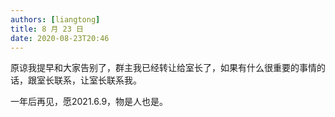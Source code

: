 ```yaml
---
authors: [liangtong]
title: 8 月 23 日
date: 2020-08-23T20:46
---
```


原谅我提早和大家告别了，群主我已经转让给室长了，如果有什么很重要的事情的话，跟室长联系，让室长联系我。

一年后再见，愿2021.6.9，物是人也是。
